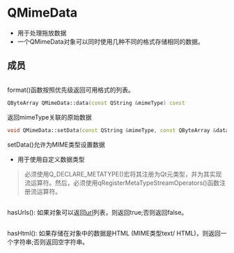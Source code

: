 # QMimeData

- 用于处理拖放数据
- 一个QMimeData对象可以同时使用几种不同的格式存储相同的数据。

## 成员

```c++
```

format()函数按照优先级返回可用格式的列表。

```c++
QByteArray QMimeData::data(const QString &mimeType) const
```

返回mimeType关联的原始数据

```c++
void QMimeData::setData(const QString &mimeType, const QByteArray &data)
```

setData()允许为MIME类型设置数据

- 用于使用自定义数据类型

> 必须使用Q_DECLARE_METATYPE()宏将其注册为Qt元类型，并为其实现流运算符。然后，必须使用qRegisterMetaTypeStreamOperators()函数注册流运算符。

```c++
```

hasUrls(): 如果对象可以返回[url](Http_URL_And_URI.md)列表，则返回true;否则返回false。

```c++
```

hasHtml(): 如果存储在对象中的数据是HTML (MIME类型text/ HTML)，则返回一个字符串;否则返回空字符串。